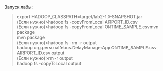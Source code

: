 Запуск лабы:  
>export HADOOP_CLASSPATH=target/lab2-1.0-SNAPSHOT.jar  
(Если нужно)>hadoop fs -copyFromLocal AIRPORT_ID.csv  
(Если нужно)>hadoop fs -copyFromLocal ONTIME_SAMPLE.csvmvn package  
mvn package  
(Если нужно)>hadoop fs -rm -r output  
hadoop org.personalfebus.DelayManagerApp ONTIME_SAMPLE.csv AIRPORT_ID.csv output  
(Если нужно)>rm -r output  
hadoop fs -copyToLocal output  

